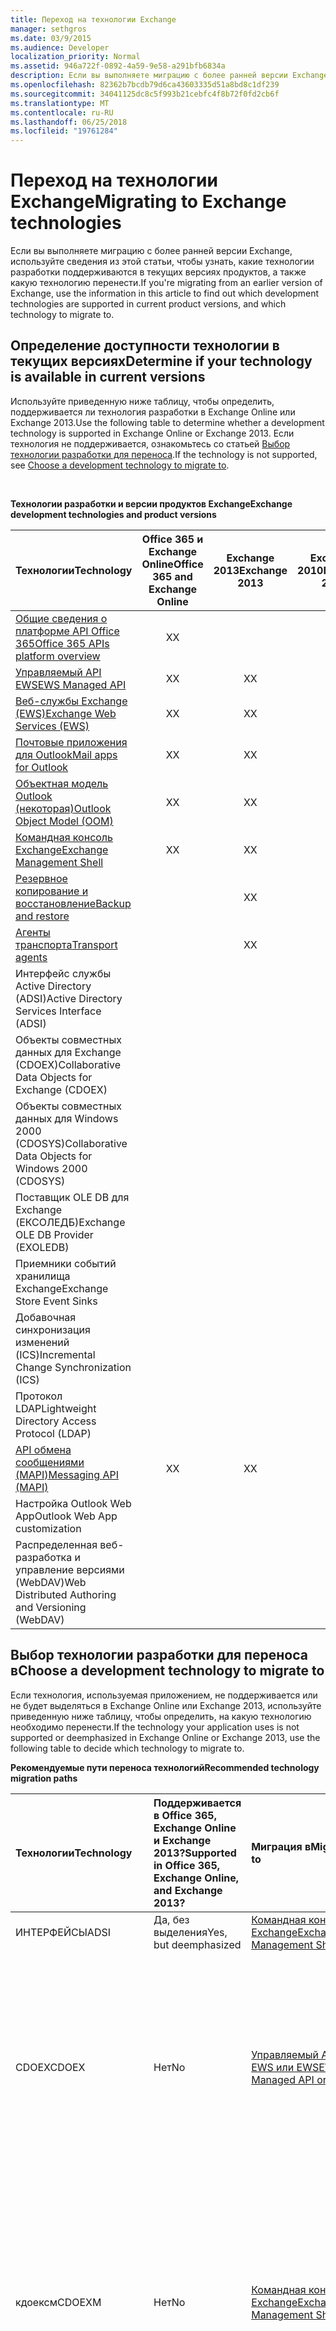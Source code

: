 ```yaml
---
title: Переход на технологии Exchange
manager: sethgros
ms.date: 03/9/2015
ms.audience: Developer
localization_priority: Normal
ms.assetid: 946a722f-0892-4a59-9e58-a291bfb6834a
description: Если вы выполняете миграцию с более ранней версии Exchange, используйте сведения из этой статьи, чтобы узнать, какие технологии разработки поддерживаются в текущих версиях продуктов, а также какую технологию перенести.
ms.openlocfilehash: 82362b7bcdb79d6ca43603335d51a8bd8c1df239
ms.sourcegitcommit: 34041125dc8c5f993b21cebfc4f8b72f0fd2cb6f
ms.translationtype: MT
ms.contentlocale: ru-RU
ms.lasthandoff: 06/25/2018
ms.locfileid: "19761284"
---
```

# <a name="migrating-to-exchange-technologies"></a><span data-ttu-id="d705e-103">Переход на технологии Exchange</span><span class="sxs-lookup"><span data-stu-id="d705e-103">Migrating to Exchange technologies</span></span>

<span data-ttu-id="d705e-104">Если вы выполняете миграцию с более ранней версии Exchange, используйте сведения из этой статьи, чтобы узнать, какие технологии разработки поддерживаются в текущих версиях продуктов, а также какую технологию перенести.</span><span class="sxs-lookup"><span data-stu-id="d705e-104">If you're migrating from an earlier version of Exchange, use the information in this article to find out which development technologies are supported in current product versions, and which technology to migrate to.</span></span>
  
## <a name="determine-if-your-technology-is-available-in-current-versions"></a><span data-ttu-id="d705e-105">Определение доступности технологии в текущих версиях</span><span class="sxs-lookup"><span data-stu-id="d705e-105">Determine if your technology is available in current versions</span></span>

<span data-ttu-id="d705e-106">Используйте приведенную ниже таблицу, чтобы определить, поддерживается ли технология разработки в Exchange Online или Exchange 2013.</span><span class="sxs-lookup"><span data-stu-id="d705e-106">Use the following table to determine whether a development technology is supported in Exchange Online or Exchange 2013.</span></span> <span data-ttu-id="d705e-107">Если технология не поддерживается, ознакомьтесь со статьей [Выбор технологии разработки для переноса](#bk_choose).</span><span class="sxs-lookup"><span data-stu-id="d705e-107">If the technology is not supported, see [Choose a development technology to migrate to](#bk_choose).</span></span>

<br/> 

<span data-ttu-id="d705e-108">**Технологии разработки и версии продуктов Exchange**</span><span class="sxs-lookup"><span data-stu-id="d705e-108">**Exchange development technologies and product versions**</span></span>

|<span data-ttu-id="d705e-109">Технологии</span><span class="sxs-lookup"><span data-stu-id="d705e-109">Technology</span></span>|<span data-ttu-id="d705e-110">Office 365 и Exchange Online</span><span class="sxs-lookup"><span data-stu-id="d705e-110">Office 365 and Exchange Online</span></span>|<span data-ttu-id="d705e-111">Exchange 2013</span><span class="sxs-lookup"><span data-stu-id="d705e-111">Exchange 2013</span></span>|<span data-ttu-id="d705e-112">Exchange 2010</span><span class="sxs-lookup"><span data-stu-id="d705e-112">Exchange 2010</span></span>|<span data-ttu-id="d705e-113">Exchange 2007</span><span class="sxs-lookup"><span data-stu-id="d705e-113">Exchange 2007</span></span>|
|:-----|:-----:|:-----:|:-----:|:-----:|
|[<span data-ttu-id="d705e-114">Общие сведения о платформе API Office 365</span><span class="sxs-lookup"><span data-stu-id="d705e-114">Office 365 APIs platform overview</span></span>](http://msdn.microsoft.com/library/16fbf0c0-5470-466b-aab8-a0c9074c94e2%28Office.15%29.aspx) <br/> |<span data-ttu-id="d705e-115">X</span><span class="sxs-lookup"><span data-stu-id="d705e-115">X</span></span>  <br/> ||||
|[<span data-ttu-id="d705e-116">Управляемый API EWS</span><span class="sxs-lookup"><span data-stu-id="d705e-116">EWS Managed API</span></span>](exchange-web-services/explore-the-ews-managed-api-ews-and-web-services-in-exchange.md) <br/> |<span data-ttu-id="d705e-117">X</span><span class="sxs-lookup"><span data-stu-id="d705e-117">X</span></span>  <br/> |<span data-ttu-id="d705e-118">X</span><span class="sxs-lookup"><span data-stu-id="d705e-118">X</span></span>  <br/> |<span data-ttu-id="d705e-119">X</span><span class="sxs-lookup"><span data-stu-id="d705e-119">X</span></span>  <br/> |<span data-ttu-id="d705e-120">X</span><span class="sxs-lookup"><span data-stu-id="d705e-120">X</span></span>  <br/> |
|[<span data-ttu-id="d705e-121">Веб-службы Exchange (EWS)</span><span class="sxs-lookup"><span data-stu-id="d705e-121">Exchange Web Services (EWS)</span></span>](exchange-web-services/explore-the-ews-managed-api-ews-and-web-services-in-exchange.md) <br/> |<span data-ttu-id="d705e-122">X</span><span class="sxs-lookup"><span data-stu-id="d705e-122">X</span></span>  <br/> |<span data-ttu-id="d705e-123">X</span><span class="sxs-lookup"><span data-stu-id="d705e-123">X</span></span>  <br/> |<span data-ttu-id="d705e-124">X</span><span class="sxs-lookup"><span data-stu-id="d705e-124">X</span></span>  <br/> |<span data-ttu-id="d705e-125">X</span><span class="sxs-lookup"><span data-stu-id="d705e-125">X</span></span>  <br/> |
|[<span data-ttu-id="d705e-126">Почтовые приложения для Outlook</span><span class="sxs-lookup"><span data-stu-id="d705e-126">Mail apps for Outlook</span></span>](exchange-web-services/mail-apps-for-outlook-and-ews-in-exchange.md) <br/> |<span data-ttu-id="d705e-127">X</span><span class="sxs-lookup"><span data-stu-id="d705e-127">X</span></span>  <br/> |<span data-ttu-id="d705e-128">X</span><span class="sxs-lookup"><span data-stu-id="d705e-128">X</span></span>  <br/> |||
|[<span data-ttu-id="d705e-129">Объектная модель Outlook (некоторая)</span><span class="sxs-lookup"><span data-stu-id="d705e-129">Outlook Object Model (OOM)</span></span>](http://msdn.microsoft.com/library/75e4ad96-62a2-49d2-bc51-48ceab50634c%28Office.15%29.aspx) <br/> |<span data-ttu-id="d705e-130">X</span><span class="sxs-lookup"><span data-stu-id="d705e-130">X</span></span>  <br/> |<span data-ttu-id="d705e-131">X</span><span class="sxs-lookup"><span data-stu-id="d705e-131">X</span></span>  <br/> |<span data-ttu-id="d705e-132">X</span><span class="sxs-lookup"><span data-stu-id="d705e-132">X</span></span>  <br/> |<span data-ttu-id="d705e-133">X</span><span class="sxs-lookup"><span data-stu-id="d705e-133">X</span></span>  <br/> |
|[<span data-ttu-id="d705e-134">Командная консоль Exchange</span><span class="sxs-lookup"><span data-stu-id="d705e-134">Exchange Management Shell</span></span>](management/exchange-management-shell.md) <br/> |<span data-ttu-id="d705e-135">X</span><span class="sxs-lookup"><span data-stu-id="d705e-135">X</span></span>  <br/> |<span data-ttu-id="d705e-136">X</span><span class="sxs-lookup"><span data-stu-id="d705e-136">X</span></span>  <br/> |<span data-ttu-id="d705e-137">X</span><span class="sxs-lookup"><span data-stu-id="d705e-137">X</span></span>  <br/> |<span data-ttu-id="d705e-138">X</span><span class="sxs-lookup"><span data-stu-id="d705e-138">X</span></span>  <br/> |
|[<span data-ttu-id="d705e-139">Резервное копирование и восстановление</span><span class="sxs-lookup"><span data-stu-id="d705e-139">Backup and restore</span></span>](backup-restore/backup-and-restore-for-exchange-2013.md) <br/> ||<span data-ttu-id="d705e-140">X</span><span class="sxs-lookup"><span data-stu-id="d705e-140">X</span></span>  <br/> |<span data-ttu-id="d705e-141">X</span><span class="sxs-lookup"><span data-stu-id="d705e-141">X</span></span>  <br/> |<span data-ttu-id="d705e-142">X</span><span class="sxs-lookup"><span data-stu-id="d705e-142">X</span></span>  <br/> |
|[<span data-ttu-id="d705e-143">Агенты транспорта</span><span class="sxs-lookup"><span data-stu-id="d705e-143">Transport agents</span></span>](transport-agents/transport-agents-in-exchange-2013.md) <br/> ||<span data-ttu-id="d705e-144">X</span><span class="sxs-lookup"><span data-stu-id="d705e-144">X</span></span>  <br/> |<span data-ttu-id="d705e-145">X</span><span class="sxs-lookup"><span data-stu-id="d705e-145">X</span></span>  <br/> |<span data-ttu-id="d705e-146">X</span><span class="sxs-lookup"><span data-stu-id="d705e-146">X</span></span>  <br/> |
|<span data-ttu-id="d705e-147">Интерфейс службы Active Directory (ADSI)</span><span class="sxs-lookup"><span data-stu-id="d705e-147">Active Directory Services Interface (ADSI)</span></span>  <br/> ||||<span data-ttu-id="d705e-148">X</span><span class="sxs-lookup"><span data-stu-id="d705e-148">X</span></span>  <br/> |
|<span data-ttu-id="d705e-149">Объекты совместных данных для Exchange (CDOEX)</span><span class="sxs-lookup"><span data-stu-id="d705e-149">Collaborative Data Objects for Exchange (CDOEX)</span></span>  <br/> ||||<span data-ttu-id="d705e-150">X</span><span class="sxs-lookup"><span data-stu-id="d705e-150">X</span></span>  <br/> |
|<span data-ttu-id="d705e-151">Объекты совместных данных для Windows 2000 (CDOSYS)</span><span class="sxs-lookup"><span data-stu-id="d705e-151">Collaborative Data Objects for Windows 2000 (CDOSYS)</span></span>  <br/> ||||<span data-ttu-id="d705e-152">X</span><span class="sxs-lookup"><span data-stu-id="d705e-152">X</span></span>  <br/> |
|<span data-ttu-id="d705e-153">Поставщик OLE DB для Exchange (ЕКСОЛЕДБ)</span><span class="sxs-lookup"><span data-stu-id="d705e-153">Exchange OLE DB Provider (EXOLEDB)</span></span>  <br/> ||||<span data-ttu-id="d705e-154">X</span><span class="sxs-lookup"><span data-stu-id="d705e-154">X</span></span>  <br/> |
|<span data-ttu-id="d705e-155">Приемники событий хранилища Exchange</span><span class="sxs-lookup"><span data-stu-id="d705e-155">Exchange Store Event Sinks</span></span>  <br/> ||||<span data-ttu-id="d705e-156">X</span><span class="sxs-lookup"><span data-stu-id="d705e-156">X</span></span>  <br/> |
|<span data-ttu-id="d705e-157">Добавочная синхронизация изменений (ICS)</span><span class="sxs-lookup"><span data-stu-id="d705e-157">Incremental Change Synchronization (ICS)</span></span>  <br/> ||||<span data-ttu-id="d705e-158">X</span><span class="sxs-lookup"><span data-stu-id="d705e-158">X</span></span>  <br/> |
|<span data-ttu-id="d705e-159">Протокол LDAP</span><span class="sxs-lookup"><span data-stu-id="d705e-159">Lightweight Directory Access Protocol (LDAP)</span></span>  <br/> ||||<span data-ttu-id="d705e-160">X</span><span class="sxs-lookup"><span data-stu-id="d705e-160">X</span></span>  <br/> |
|[<span data-ttu-id="d705e-161">API обмена сообщениями (MAPI)</span><span class="sxs-lookup"><span data-stu-id="d705e-161">Messaging API (MAPI)</span></span>](http://msdn.microsoft.com/library/3d980b86-7001-4869-9780-121c6bfc7275%28Office.15%29.aspx) <br/> |<span data-ttu-id="d705e-162">X</span><span class="sxs-lookup"><span data-stu-id="d705e-162">X</span></span>  <br/> |<span data-ttu-id="d705e-163">X</span><span class="sxs-lookup"><span data-stu-id="d705e-163">X</span></span>  <br/> |<span data-ttu-id="d705e-164">X</span><span class="sxs-lookup"><span data-stu-id="d705e-164">X</span></span>  <br/> |<span data-ttu-id="d705e-165">X</span><span class="sxs-lookup"><span data-stu-id="d705e-165">X</span></span>  <br/> |
|<span data-ttu-id="d705e-166">Настройка Outlook Web App</span><span class="sxs-lookup"><span data-stu-id="d705e-166">Outlook Web App customization</span></span>  <br/> |||<span data-ttu-id="d705e-167">X</span><span class="sxs-lookup"><span data-stu-id="d705e-167">X</span></span>  <br/> ||
|<span data-ttu-id="d705e-168">Распределенная веб-разработка и управление версиями (WebDAV)</span><span class="sxs-lookup"><span data-stu-id="d705e-168">Web Distributed Authoring and Versioning (WebDAV)</span></span>  <br/> ||||<span data-ttu-id="d705e-169">X</span><span class="sxs-lookup"><span data-stu-id="d705e-169">X</span></span>  <br/> |

<span data-ttu-id="d705e-170"><a name="bk_choose"> </a></span><span class="sxs-lookup"><span data-stu-id="d705e-170"><a name="bk_choose"> </a></span></span>

## <a name="choose-a-development-technology-to-migrate-to"></a><span data-ttu-id="d705e-171">Выбор технологии разработки для переноса в</span><span class="sxs-lookup"><span data-stu-id="d705e-171">Choose a development technology to migrate to</span></span>

<span data-ttu-id="d705e-172">Если технология, используемая приложением, не поддерживается или не будет выделяться в Exchange Online или Exchange 2013, используйте приведенную ниже таблицу, чтобы определить, на какую технологию необходимо перенести.</span><span class="sxs-lookup"><span data-stu-id="d705e-172">If the technology your application uses is not supported or deemphasized in Exchange Online or Exchange 2013, use the following table to decide which technology to migrate to.</span></span>
  
<span data-ttu-id="d705e-173">**Рекомендуемые пути переноса технологий**</span><span class="sxs-lookup"><span data-stu-id="d705e-173">**Recommended technology migration paths**</span></span>

|<span data-ttu-id="d705e-174">**Технологии**</span><span class="sxs-lookup"><span data-stu-id="d705e-174">**Technology**</span></span>|<span data-ttu-id="d705e-175">**Поддерживается в Office 365, Exchange Online и Exchange 2013?**</span><span class="sxs-lookup"><span data-stu-id="d705e-175">**Supported in Office 365, Exchange Online, and Exchange 2013?**</span></span>|<span data-ttu-id="d705e-176">**Миграция в**</span><span class="sxs-lookup"><span data-stu-id="d705e-176">**Migrate to**</span></span>|<span data-ttu-id="d705e-177">**Дополнительные сведения**</span><span class="sxs-lookup"><span data-stu-id="d705e-177">**More info**</span></span>|
|:-----|:-----|:-----|:-----|
|<span data-ttu-id="d705e-178">ИНТЕРФЕЙСЫ</span><span class="sxs-lookup"><span data-stu-id="d705e-178">ADSI</span></span>  <br/> |<span data-ttu-id="d705e-179">Да, без выделения</span><span class="sxs-lookup"><span data-stu-id="d705e-179">Yes, but deemphasized</span></span> <br/>|[<span data-ttu-id="d705e-180">Командная консоль Exchange</span><span class="sxs-lookup"><span data-stu-id="d705e-180">Exchange Management Shell</span></span>](management/exchange-management-shell.md)<br/> |<span data-ttu-id="d705e-181">Нет.</span><span class="sxs-lookup"><span data-stu-id="d705e-181">None.</span></span>  <br/> |
|<span data-ttu-id="d705e-182">CDOEX</span><span class="sxs-lookup"><span data-stu-id="d705e-182">CDOEX</span></span>  <br/> |<span data-ttu-id="d705e-183">Нет</span><span class="sxs-lookup"><span data-stu-id="d705e-183">No</span></span>  <br/> |[<span data-ttu-id="d705e-184">Управляемый API EWS или EWS</span><span class="sxs-lookup"><span data-stu-id="d705e-184">EWS Managed API or EWS</span></span>](exchange-web-services/explore-the-ews-managed-api-ews-and-web-services-in-exchange.md) <br/> |<span data-ttu-id="d705e-185">Управляемый API EWS и EWS могут получать доступ к тому же хранилищу Exchange, которое предоставляет CDOEX.</span><span class="sxs-lookup"><span data-stu-id="d705e-185">The EWS Managed API and EWS can access the same Exchange store that CDOEX provides.</span></span> <span data-ttu-id="d705e-186">В отличие от клиентских приложений, созданных с помощью CDOEX, вы можете запускать приложения EWS на локальном или удаленном компьютере.</span><span class="sxs-lookup"><span data-stu-id="d705e-186">Unlike client applications built by using CDOEX, you can run EWS applications on a local or remote computer.</span></span>  <br/> |
|<span data-ttu-id="d705e-187">кдоексм</span><span class="sxs-lookup"><span data-stu-id="d705e-187">CDOEXM</span></span>  <br/> |<span data-ttu-id="d705e-188">Нет</span><span class="sxs-lookup"><span data-stu-id="d705e-188">No</span></span> <br/> |[<span data-ttu-id="d705e-189">Командная консоль Exchange</span><span class="sxs-lookup"><span data-stu-id="d705e-189">Exchange Management Shell</span></span>](management/exchange-management-shell.md) <br/> |<span data-ttu-id="d705e-190">Команды командной консоли Exchange управляют серверами Exchange, группами хранения, базами данных и пользователями проще, чем соответствующие API КДОЕКСМ.</span><span class="sxs-lookup"><span data-stu-id="d705e-190">Exchange Management Shell commands control Exchange servers, storage groups, databases, and users more simply than the corresponding CDOEXM APIs.</span></span> <span data-ttu-id="d705e-191">Кроме того, вы можете легко перенести приложения КДОЕКСМ в командную консоль Exchange.</span><span class="sxs-lookup"><span data-stu-id="d705e-191">Plus, you can easily migrate your CDOEXM applications to Exchange Management Shell commands.</span></span>  <br/> |
|<span data-ttu-id="d705e-192">CDOSYS</span><span class="sxs-lookup"><span data-stu-id="d705e-192">CDOSYS</span></span><br/> |<span data-ttu-id="d705e-193">Нет</span><span class="sxs-lookup"><span data-stu-id="d705e-193">No</span></span><br/> |[<span data-ttu-id="d705e-194">Агенты транспорта</span><span class="sxs-lookup"><span data-stu-id="d705e-194">Transport agents</span></span>](transport-agents/transport-agents-in-exchange-2013.md)   <br/> |<span data-ttu-id="d705e-195">Используйте агенты транспорта для приложений на основе уведомлений, работающих с версиями Exchange, начиная с Exchange 2010.</span><span class="sxs-lookup"><span data-stu-id="d705e-195">Use transport agents for notification-based applications that work with versions of Exchange starting with Exchange 2010.</span></span><br/><br/> <span data-ttu-id="d705e-196">CDOSYS включена в текущие версии Windows.</span><span class="sxs-lookup"><span data-stu-id="d705e-196">CDOSYS is included in current versions of Windows.</span></span> <span data-ttu-id="d705e-197">Функции CDOSYS доступны в платформе .NET Framework.</span><span class="sxs-lookup"><span data-stu-id="d705e-197">The functionality in CDOSYS is available in the .NET Framework.</span></span>  <br/> |
|<span data-ttu-id="d705e-198">кдовф</span><span class="sxs-lookup"><span data-stu-id="d705e-198">CDOWF</span></span>  <br/> |<span data-ttu-id="d705e-199">Нет</span><span class="sxs-lookup"><span data-stu-id="d705e-199">No</span></span>  <br/> |[<span data-ttu-id="d705e-200">Windows Workflow Foundation (ВВФ)</span><span class="sxs-lookup"><span data-stu-id="d705e-200">Windows Workflow Foundation (WWF)</span></span>](http://msdn.microsoft.com/en-us/library/vstudio/ms735967%28v=vs.90%29.aspx) <br/> |<span data-ttu-id="d705e-201">Вы можете использовать ВВФ для создания сложных приложений рабочих процессов, работающих с Exchange 2007.</span><span class="sxs-lookup"><span data-stu-id="d705e-201">You can use WWF to create advanced workflow applications that work with Exchange 2007.</span></span>   <br/> |
|<span data-ttu-id="d705e-202">ексоледб</span><span class="sxs-lookup"><span data-stu-id="d705e-202">ExOLEDB</span></span>  <br/> |<span data-ttu-id="d705e-203">Нет</span><span class="sxs-lookup"><span data-stu-id="d705e-203">No</span></span>  <br/> |[<span data-ttu-id="d705e-204">Управляемый API EWS или EWS</span><span class="sxs-lookup"><span data-stu-id="d705e-204">EWS Managed API or EWS</span></span>](exchange-web-services/explore-the-ews-managed-api-ews-and-web-services-in-exchange.md) <br/> |<span data-ttu-id="d705e-205">Управляемый API EWS и EWS предоставляют такой же доступ к хранилищу Exchange, предоставляемому Ексоледб.</span><span class="sxs-lookup"><span data-stu-id="d705e-205">The EWS Managed API and EWS provide the same access to the Exchange store that ExOLEDB provides.</span></span> <span data-ttu-id="d705e-206">В отличие от клиентских приложений, созданных с помощью Ексоледб, вы можете запускать приложения EWS на локальном или удаленном компьютере.</span><span class="sxs-lookup"><span data-stu-id="d705e-206">Unlike client applications built by using ExOLEDB, You can run EWS applications on a local or remote computer.</span></span>  <br/> |
|<span data-ttu-id="d705e-207">ICS</span><span class="sxs-lookup"><span data-stu-id="d705e-207">ICS</span></span>  <br/> |<span data-ttu-id="d705e-208">Да, без выделения</span><span class="sxs-lookup"><span data-stu-id="d705e-208">Yes, but deemphasized</span></span>  <br/> |<span data-ttu-id="d705e-209">Управляемый API EWS или EWS</span><span class="sxs-lookup"><span data-stu-id="d705e-209">EWS Managed API or EWS</span></span><br/> |<span data-ttu-id="d705e-210">Вы можете [подписаться на уведомления](exchange-web-services/notification-subscriptions-mailbox-events-and-ews-in-exchange.md) и [синхронизировать данные почтовых ящиков](exchange-web-services/mailbox-synchronization-and-ews-in-exchange.md)с помощью управляемого API EWS или EWS.</span><span class="sxs-lookup"><span data-stu-id="d705e-210">You can use the EWS Managed API or EWS to [subscribe to notifications](exchange-web-services/notification-subscriptions-mailbox-events-and-ews-in-exchange.md) and [synchronize mailbox data](exchange-web-services/mailbox-synchronization-and-ews-in-exchange.md).</span></span>  <br/> |
|<span data-ttu-id="d705e-211">LDAP</span><span class="sxs-lookup"><span data-stu-id="d705e-211">LDAP</span></span>  <br/> |<span data-ttu-id="d705e-212">Да, без выделения</span><span class="sxs-lookup"><span data-stu-id="d705e-212">Yes, but deemphasized</span></span>  <br/> |[<span data-ttu-id="d705e-213">Командная консоль Exchange</span><span class="sxs-lookup"><span data-stu-id="d705e-213">Exchange Management Shell</span></span>](management/exchange-management-shell.md) <br/> |<span data-ttu-id="d705e-214">Нет.</span><span class="sxs-lookup"><span data-stu-id="d705e-214">None.</span></span>  <br/> |
|<span data-ttu-id="d705e-215">MAPI</span><span class="sxs-lookup"><span data-stu-id="d705e-215">MAPI</span></span>  <br/> |<span data-ttu-id="d705e-216">Да, без выделения</span><span class="sxs-lookup"><span data-stu-id="d705e-216">Yes, but deemphasized</span></span>  <br/> |<span data-ttu-id="d705e-217">Общие сведения о платформе API Office 365, управляемый API EWS, EWS</span><span class="sxs-lookup"><span data-stu-id="d705e-217">Office 365 APIs platform overview, EWS Managed API, EWS</span></span> <br/> |<span data-ttu-id="d705e-218">Несмотря на то, что в настоящее время поддерживается технология разработки для MAPI, потребуется перерабатывать приложения MAPI, чтобы использовать новую технологию.</span><span class="sxs-lookup"><span data-stu-id="d705e-218">Although MAPI is currently a supported development technology, you will eventually have to redesign your MAPI applications to use a newer technology.</span></span><br/><br/><span data-ttu-id="d705e-219">Если приложение MAPI выполняет простые операции чтения, записи и обновления для электронной почты, календаря или контактных объектов, а также целевых объектов Office 365, вы можете использовать [REST API office 365 для почты, календарей и контактов](exchange-web-services/office-365-rest-apis-for-mail-calendars-and-contacts.md).</span><span class="sxs-lookup"><span data-stu-id="d705e-219">If your MAPI application is performing simple read, write, and update operations on mail, calendar, or contact objects, and targets Office 365, you can use the [Office 365 REST APIs for mail, calendars, and contacts](exchange-web-services/office-365-rest-apis-for-mail-calendars-and-contacts.md).</span></span><br/><br/><span data-ttu-id="d705e-220">Если вы нацелены на локальную среду Exchange и вам нужно получить доступ ко всем свойствам, к которым имеет доступ MAPI, вы можете использовать управляемый API EWS или EWS и [Свойства схематизированные или расширенные свойства](http://msdn.microsoft.com/library/68623048-060e-4602-b3fa-62617a94cf72%28Office.15%29.aspx).</span><span class="sxs-lookup"><span data-stu-id="d705e-220">If you are targeting Exchange on-premises and you need to access all the properties that MAPI can access, you can use the EWS Managed API or EWS and either [schematized properties or extended properties](http://msdn.microsoft.com/library/68623048-060e-4602-b3fa-62617a94cf72%28Office.15%29.aspx).</span></span><br/><br/><span data-ttu-id="d705e-221">**Note**: класс [екстендедпропертидефинитион](http://msdn.microsoft.com/en-us/library/microsoft.exchange.webservices.data.extendedpropertydefinition%28v=exchg.80%29.aspx) предоставляет доступ к MAPI из управляемого API EWS, а элемент [екстендедфиелдури](http://msdn.microsoft.com/library/b3c6ea3a-9ead-44b9-9d99-64ecf12bde23%28Office.15%29.aspx) предоставляет доступ к свойствам MAPI из EWS.</span><span class="sxs-lookup"><span data-stu-id="d705e-221">**NOTE**: The [ExtendedPropertyDefinition](http://msdn.microsoft.com/en-us/library/microsoft.exchange.webservices.data.extendedpropertydefinition%28v=exchg.80%29.aspx) class provides access to MAPI from the EWS Managed API, and the [ExtendedFieldURI](http://msdn.microsoft.com/library/b3c6ea3a-9ead-44b9-9d99-64ecf12bde23%28Office.15%29.aspx) element provides access to MAPI properties from EWS.</span></span>           |
|<span data-ttu-id="d705e-222">Настройка Outlook Web App</span><span class="sxs-lookup"><span data-stu-id="d705e-222">Outlook Web App customization</span></span>  <br/> |<span data-ttu-id="d705e-223">Нет</span><span class="sxs-lookup"><span data-stu-id="d705e-223">No</span></span>  <br/> |[<span data-ttu-id="d705e-224">Почтовые приложения</span><span class="sxs-lookup"><span data-stu-id="d705e-224">Mail apps</span></span>](exchange-web-services/mail-apps-for-outlook-and-ews-in-exchange.md) <br/> |<span data-ttu-id="d705e-225">Нет.</span><span class="sxs-lookup"><span data-stu-id="d705e-225">None.</span></span>  <br/> |
|<span data-ttu-id="d705e-226">Приемники событий хранилища</span><span class="sxs-lookup"><span data-stu-id="d705e-226">Store event sinks</span></span>  <br/> |<span data-ttu-id="d705e-227">Нет</span><span class="sxs-lookup"><span data-stu-id="d705e-227">No</span></span>  <br/> |<span data-ttu-id="d705e-228">Управляемый API EWS или EWS</span><span class="sxs-lookup"><span data-stu-id="d705e-228">EWS Managed API or EWS</span></span> <br/> |<span data-ttu-id="d705e-229">Вы можете [подписаться на уведомления](exchange-web-services/notification-subscriptions-mailbox-events-and-ews-in-exchange.md) и [синхронизировать данные почтовых ящиков](exchange-web-services/mailbox-synchronization-and-ews-in-exchange.md)с помощью управляемого API EWS или EWS.</span><span class="sxs-lookup"><span data-stu-id="d705e-229">You can use the EWS Managed API or EWS to [subscribe to notifications](exchange-web-services/notification-subscriptions-mailbox-events-and-ews-in-exchange.md) and [synchronize mailbox data](exchange-web-services/mailbox-synchronization-and-ews-in-exchange.md).</span></span><br/><br/><span data-ttu-id="d705e-230">Уведомления в службах EWS обеспечивают такой же доступ к хранилищу Exchange, в котором хранятся приемники событий.</span><span class="sxs-lookup"><span data-stu-id="d705e-230">The notifications in EWS provide the same access to the Exchange store that store event sinks provide.</span></span> <span data-ttu-id="d705e-231">С помощью Visual Studio можно упростить разработку клиентских приложений, поддерживающих события, которые используют EWS.</span><span class="sxs-lookup"><span data-stu-id="d705e-231">You can use Visual Studio tools to streamline the development of store event-aware client applications that use EWS.</span></span>  <br/> |
|<span data-ttu-id="d705e-232">Потоковая Архивация и восстановление</span><span class="sxs-lookup"><span data-stu-id="d705e-232">Streaming backup and restore</span></span>  <br/> |<span data-ttu-id="d705e-233">Нет</span><span class="sxs-lookup"><span data-stu-id="d705e-233">No</span></span>  <br/> |[<span data-ttu-id="d705e-234">Средство записи службы теневого копирования томов (VSS)</span><span class="sxs-lookup"><span data-stu-id="d705e-234">Volume Shadow Copy Service (VSS) writer</span></span>](backup-restore/backup-and-restore-for-exchange-2013.md) <br/> |<span data-ttu-id="d705e-235">Нет.</span><span class="sxs-lookup"><span data-stu-id="d705e-235">None.</span></span>  <br/> |
|<span data-ttu-id="d705e-236">Протокол</span><span class="sxs-lookup"><span data-stu-id="d705e-236">WebDAV</span></span>  <br/> |<span data-ttu-id="d705e-237">Нет</span><span class="sxs-lookup"><span data-stu-id="d705e-237">No</span></span>  <br/> |<span data-ttu-id="d705e-238">Общие сведения о платформе API Office 365, управляемый API EWS или EWS</span><span class="sxs-lookup"><span data-stu-id="d705e-238">Office 365 APIs platform overview, EWS Managed API or EWS</span></span> <br/> |<span data-ttu-id="d705e-239">Если приложение WebDAV выполняет простые операции чтения, записи и обновления для объектов почты, календаря или контактов, и вы будете нацелены на Office 365, используйте [REST API office 365 для почты, календарей и контактов](exchange-web-services/office-365-rest-apis-for-mail-calendars-and-contacts.md).</span><span class="sxs-lookup"><span data-stu-id="d705e-239">If your WebDAV application is performing simple read, write, and update operations on mail, calendar, or contact objects, and you will be targeting Office 365, use the [Office 365 REST APIs for mail, calendars, and contacts](exchange-web-services/office-365-rest-apis-for-mail-calendars-and-contacts.md).</span></span><br/><br/><span data-ttu-id="d705e-240">В противном случае, если вы нацелены на локальную среду Exchange и вам требуется доступ к тем же свойствам в хранилище Exchange, которое предоставляет WebDAV, используйте управляемый API EWS или EWS.</span><span class="sxs-lookup"><span data-stu-id="d705e-240">Otherwise, if you are targeting Exchange on-premises and you need access to the same properties in the Exchange store that WebDAV provides, use the EWS Managed API or EWS.</span></span>  <br/> |
|<span data-ttu-id="d705e-241">Уведомления WebDAV</span><span class="sxs-lookup"><span data-stu-id="d705e-241">WebDAV notifications</span></span>  <br/> |<span data-ttu-id="d705e-242">Нет</span><span class="sxs-lookup"><span data-stu-id="d705e-242">No</span></span>  <br/> |<span data-ttu-id="d705e-243">Управляемый API EWS или EWS</span><span class="sxs-lookup"><span data-stu-id="d705e-243">EWS Managed API or EWS</span></span><br/> |<span data-ttu-id="d705e-244">Вы можете [подписаться на уведомления с](exchange-web-services/notification-subscriptions-mailbox-events-and-ews-in-exchange.md)помощью управляемого API EWS или EWS.</span><span class="sxs-lookup"><span data-stu-id="d705e-244">You can use the EWS Managed API or EWS to [subscribe to notifications](exchange-web-services/notification-subscriptions-mailbox-events-and-ews-in-exchange.md).</span></span>  <br/> |
|<span data-ttu-id="d705e-245">Веб-формы</span><span class="sxs-lookup"><span data-stu-id="d705e-245">Web forms</span></span>  <br/> |<span data-ttu-id="d705e-246">Нет</span><span class="sxs-lookup"><span data-stu-id="d705e-246">No</span></span>  <br/> |[<span data-ttu-id="d705e-247">ASP.NET</span><span class="sxs-lookup"><span data-stu-id="d705e-247">ASP.NET</span></span>](http://www.asp.net/web-forms) <br/> |<span data-ttu-id="d705e-248">Переключитесь на ASP.NET и обновите приложения, чтобы получить доступ к сведениям о почтовом ящике и сервере с помощью EWS.</span><span class="sxs-lookup"><span data-stu-id="d705e-248">Switch to ASP.NET and update applications to access mailbox and server information by using EWS.</span></span>  <br/> |
|<span data-ttu-id="d705e-249">Поставщики WMI</span><span class="sxs-lookup"><span data-stu-id="d705e-249">WMI providers</span></span>  <br/> |<span data-ttu-id="d705e-250">Нет</span><span class="sxs-lookup"><span data-stu-id="d705e-250">No</span></span>  <br/> |[<span data-ttu-id="d705e-251">Командная консоль Exchange</span><span class="sxs-lookup"><span data-stu-id="d705e-251">Exchange Management Shell</span></span>](management/exchange-management-shell.md) <br/> |<span data-ttu-id="d705e-252">Нет.</span><span class="sxs-lookup"><span data-stu-id="d705e-252">None.</span></span>  <br/> |
   
## <a name="see-also"></a><span data-ttu-id="d705e-253">См. также</span><span class="sxs-lookup"><span data-stu-id="d705e-253">See also</span></span>

- [<span data-ttu-id="d705e-254">Выбор API или технологии для разработки решений для Outlook</span><span class="sxs-lookup"><span data-stu-id="d705e-254">Selecting an API or technology for developing solutions for Outlook</span></span>](http://msdn.microsoft.com/library/01a46083-03d0-4333-920c-01a9f17f68cb%28Office.15%29.aspx)
    

